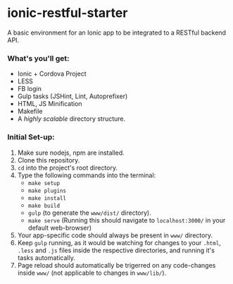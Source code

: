 # ionic-restful-starter
A basic environment for an Ionic app to be integrated to a RESTful backend API.

### What's you'll get:
* Ionic + Cordova Project
* LESS
* FB login
* Gulp tasks (JSHint, Lint, Autoprefixer)
* HTML, JS Minification
* Makefile
* A *highly scalable* directory structure.

### Initial Set-up:
1. Make sure nodejs, npm are installed.
2. Clone this repository.
3. `cd` into the project's root directory.
4. Type the following commands into the terminal:
    * `make setup`
    * `make plugins`
    * `make install`
    * `make build`
    * `gulp` (to generate the `www/dist/` directory).
    * `make serve` (Running this should navigate to `localhost:3000/` in your default web-browser)
5. Your app-specific code should always be present in `www/` directory.
6. Keep `gulp` running, as it would be watching for changes to your `.html`, `.less` and `.js` files inside the respective directories, and running it's tasks automatically.
7. Page reload should automatically be trigerred on any code-changes inside `www/` (not applicable to changes in `www/lib/`).

